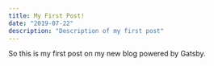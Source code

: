 ```yaml
---
title: My First Post!
date: "2019-07-22"
description: "Description of my first post"
---
```


So this is my first post on my new blog powered by Gatsby.
